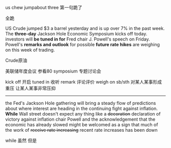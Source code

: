us chew jumpabout three 
第一句跪了

全跪

US Crude jumped $3 a barrel yesterday and is up over 7% in the past week.
The **three-day** Jackson Hole Economic Symposium kicks off today.
investors will **be tuned in for** Fred chair J. Powell's speech on Friday.
Powell's **remarks and outlook** for possible **future rate hikes** are weighing on this week of trading.

Crude原油

美联储年度会议 参看80 symposium 专题讨论会


kick off 开启 
tuned in 收听  remark 评论评价
weigh on sb/sth 对某人某事形成重压 让某人某事非常压抑


---

the Fed's Jackson Hole gathering will bring a steady flow of predictions about where interest are  heading in the continuing fight against inflation. **While** Wall street doesn't expect any thing like a ~~decoration~~ declaration of victory against inflation  chair Powell and the acknowledgement that the economic has already slowed might be welcomed as a sign that much of the work of ~~receive rate increasing~~ recent rate increases has been down

while 虽然  但是